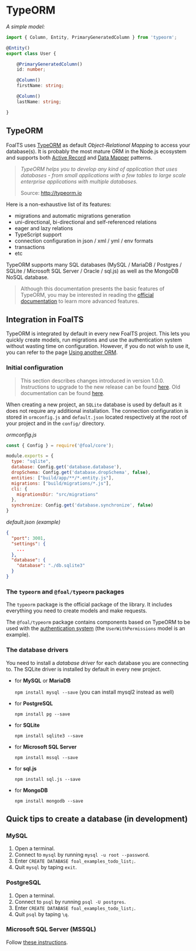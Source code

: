 # TypeORM

*A simple model:*
```typescript
import { Column, Entity, PrimaryGeneratedColumn } from 'typeorm';

@Entity()
export class User {

    @PrimaryGeneratedColumn()
    id: number;

    @Column()
    firstName: string;

    @Column()
    lastName: string;

}
```

## TypeORM

FoalTS uses [TypeORM](typeorm.io/) as default *Object-Relational Mapping* to access your database(s). It is probably the most mature ORM in the Node.js ecosystem and supports both [Active Record](https://en.wikipedia.org/wiki/Active_record_pattern) and [Data Mapper](https://en.wikipedia.org/wiki/Data_mapper_pattern) patterns.

> *TypeORM helps you to develop any kind of application that uses databases - from small applications with a few tables to large scale enterprise applications with multiple databases.*
>
> Source: http://typeorm.io

Here is a non-exhaustive list of its features:
- migrations and automatic migrations generation
- uni-directional, bi-directional and self-referenced relations
- eager and lazy relations
- TypeScript support
- connection configuration in json / xml / yml / env formats
- transactions
- etc

TypeORM supports many SQL databases (MySQL / MariaDB / Postgres / SQLite / Microsoft SQL Server / Oracle / sql.js) as well as the MongoDB NoSQL database.

> Although this documentation presents the basic features of TypeORM, you may be interested in reading the [official documentation](http://typeorm.io) to learn more advanced features.


## Integration in FoalTS

TypeORM is integrated by default in every new FoalTS project. This lets you quickly create models, run migrations and use the authentication system without wasting time on configuration. However, if you do not wish to use it, you can refer to the page [Using another ORM](./using-another-orm.md).

### Initial configuration

> This section describes changes introduced in version 1.0.0. Instructions to upgrade to the new release can be found [here](https://github.com/FoalTS/foal/releases/tag/v1.0.0). Old documentation can be found [here]().

When creating a new project, an `SQLite` database is used by default as it does not require any additional installation. The connection configuration is stored in `ormconfig.js` and `default.json` located respectively at the root of your project and in the `config/` directory.

*ormconfig.js*
```js
const { Config } = require('@foal/core');

module.exports = {
  type: "sqlite",
  database: Config.get('database.database'),
  dropSchema: Config.get('database.dropSchema', false),
  entities: ["build/app/**/*.entity.js"],
  migrations: ["build/migrations/*.js"],
  cli: {
    migrationsDir: "src/migrations"
  },
  synchronize: Config.get('database.synchronize', false)
}
```

*default.json (example)*
```json
{
  "port": 3001,
  "settings": {
    ...
  },
  "database": {
    "database": "./db.sqlite3"
  }
}
```

### The `typeorm` and `@foal/typeorm` packages

The `typeorm` package is the official package of the library. It includes everything you need to create models and make requests.

The `@foal/typeorm` package contains components based on TypeORM to be used with the [authentication system](../authentication-and-access-control/introduction.md) (the `UserWithPermissions` model is an example).

### The database drivers

You need to install a *database driver* for each database you are connecting to. The SQLite driver is installed by default in every new project.

- for **MySQL** or **MariaDB**

  ```npm install mysql --save``` (you can install mysql2 instead as well)

- for **PostgreSQL**

  ```npm install pg --save```

- for **SQLite**

  ```npm install sqlite3 --save```

- for **Microsoft SQL Server**

  ```npm install mssql --save```

- for **sql.js**

  ```npm install sql.js --save```

- for **MongoDB**

  ```npm install mongodb --save```

## Quick tips to create a database (in development)

### MySQL

1. Open a terminal.
2. Connect to `mysql` by running `mysql -u root --password`.
3. Enter `CREATE DATABASE foal_examples_todo_list;`.
4. Quit `mysql` by taping `exit`.

### PostgreSQL

1. Open a terminal.
2. Connect to `psql` by running `psql -U postgres`.
3. Enter `CREATE DATABASE foal_examples_todo_list;`.
4. Quit `psql` by taping `\q`.

### Microsoft SQL Server (MSSQL)

Follow [these instructions](https://docs.microsoft.com/en-us/sql/linux/sql-server-linux-develop-use-vscode).


